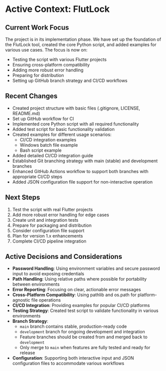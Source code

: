 # Active Context: FlutLock

## Current Work Focus

The project is in its implementation phase. We have set up the foundation of the FlutLock tool, created the core Python script, and added examples for various use cases. The focus is now on:

- Testing the script with various Flutter projects
- Ensuring cross-platform compatibility
- Adding more robust error handling
- Preparing for distribution
- Setting up GitHub branch strategy and CI/CD workflows

## Recent Changes

- Created project structure with basic files (.gitignore, LICENSE, README.md)
- Set up GitHub workflow for CI
- Implemented core Python script with all required functionality
- Added test script for basic functionality validation
- Created examples for different usage scenarios:
  - CI/CD integration examples
  - Windows batch file example
  - Bash script example
- Added detailed CI/CD integration guide
- Established Git branching strategy with main (stable) and development branches
- Enhanced GitHub Actions workflow to support both branches with appropriate CI/CD steps
- Added JSON configuration file support for non-interactive operation

## Next Steps

1. Test the script with real Flutter projects
2. Add more robust error handling for edge cases
3. Create unit and integration tests
4. Prepare for packaging and distribution
5. Consider configuration file support
6. Plan for version 1.x enhancements
7. Complete CI/CD pipeline integration

## Active Decisions and Considerations

- **Password Handling**: Using environment variables and secure password input to avoid exposing credentials
- **Path Handling**: Using relative paths where possible for portability between environments
- **Error Reporting**: Focusing on clear, actionable error messages
- **Cross-Platform Compatibility**: Using pathlib and os.path for platform-agnostic file operations
- **CI/CD Integration**: Providing examples for popular CI/CD platforms
- **Testing Strategy**: Created test script to validate functionality in various environments
- **Branch Strategy**:
  - `main` branch contains stable, production-ready code
  - `development` branch for ongoing development and integration
  - Feature branches should be created from and merged back to `development`
  - Only merge to `main` when features are fully tested and ready for release
- **Configuration**: Supporting both interactive input and JSON configuration files to accommodate various workflows
